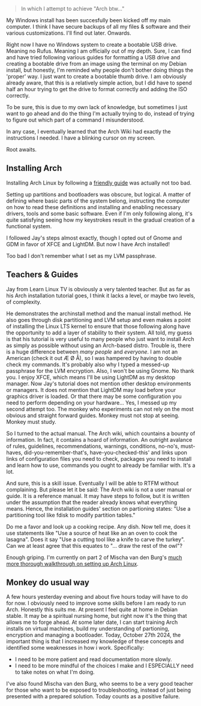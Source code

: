 >In which I attempt to achieve "Arch btw..."

My Windows install has been succesfully been kicked off my main computer. I think I have secure backups of all my files & software and their various customizations. I'll find out later. Onwards.

Right now I have no Windows system to create a bootable USB drive. Meaning no Rufus. Meaning I am officially out of my depth. 
Sure, I can find and have tried following various guides for formatting a USB drive and creating a bootable drive from an image using the terminal on my Debian install, but honestly, I'm reminded why people don't bother doing things the 'proper' way.
I just want to create a bootable thumb drive. I am obviously already aware, that this is a relatively simple action, but I did have to spend half an hour trying to get the drive to format correctly and adding the ISO correctly. 

To be sure, this is due to my own lack of knowledge, but sometimes I just want to go ahead and do the thing I'm actually trying to do, instead of trying to figure out which part of a command I misunderstood. 

In any case, I eventually learned that the Arch Wiki had exactly the instructions I needed. I have a blinking cursor on my screen. 

Root awaits.

## Installing Arch
Installing Arch Linux by following a [friendly guide](https://www.youtube.com/watch?v=FxeriGuJKTM) was actually not too bad.

Setting up partitions and bootloaders was obscure, but logical. A matter of defining where basic parts of the system belong, instructing the computer on how to read these definitions and installing and enabling necessary drivers, tools and some basic software.
Even if I'm only following along, it's quite satisfying seeing how my keystrokes result in the gradual creation of a functional system.

I followed Jay's steps almost exactly, though I opted out of Gnome and GDM in favor of XFCE and LightDM. But now I have Arch installed!

Too bad I don't remember what I set as my LVM passphrase.

## Teachers & Guides
Jay from Learn Linux TV is obviously a very talented teacher. But as far as his Arch installation tutorial goes, I think it lacks a level, or maybe two levels, of complexity.

He demonstrates the archinstall method and the manual install method. He also goes through disk partitioning and LVM setup and even makes a point of installing the Linux LTS kernel to ensure that those following along have the opportunity to add a layer of stability to their system. All told, my guess is that his tutorial is very useful to many people who just want to install Arch as simply as possible without using an Arch-based distro. Trouble is, there is a huge difference between *many people* and *everyone*. I am not an American (check it out Æ Ø Å), so I was hampered by having to double check my commands. It's probably also why I typed a messed-up passphrase for the LVM encryption. Also, I won't be using Gnome. No thank you. I enjoy XFCE, which means I'll be using LightDM as my desktop manager. Now Jay's tutorial does not mention other desktop environments or managers. It does not mention that LightDM may load before your graphics driver is loaded. Or that there may be some configuration you need to perform depending on your hardware... Yes, I messed up my second attempt too. The monkey who experiments can not rely on the most obvious and straight forward guides. Monkey must not stop at seeing. Monkey must study.

So I turned to the actual manual. The Arch wiki, which countains a bounty of information. In fact, it contains a hoard of information. An outright avalance of rules, guidelines, recommendations, warnings, conditions, no-no's, must-haves, did-you-remember-that's, have-you-checked-this' and links upon links of configuration files you need to check, packages you need to install and learn how to use, commands you ought to already be familiar with. It's a lot.

And sure, this is a skill issue. Eventually I will be able to RTFM without complaining. But please let it be said: The Arch wiki is not a user manual or guide. It is a reference manual. It may have steps to follow, but it is written under the assumption that the reader already knows what everything means. Hence, the installation guides' section on partioning states: "Use a partitioning tool like fdisk to modify partition tables."

Do me a favor and look up a cooking recipe. Any dish. Now tell me, does it use statements like "Use a source of heat like an an oven to cook the lasagna". Does it say "Use a cutting tool like a knife to carve the turkey". Can we at least agree that this equates to "... draw the rest of the owl"?

Enough griping. I'm currently on part 2 of Mischa van den Burg's [much more thorough walkthrough on setting up Arch Linux](https://youtu.be/cpoHedIhjWc?si=9uTZeSKECtpISKnq).

## Monkey do usual way
A few hours yesterday evening and about five hours today will have to do for now. I obviously need to improve some skills before I am ready to run Arch. Honestly this suits me. At present I feel quite at home in Debian stable. It may be a spiritual nursing home, but right now it's the thing that allows me to forge ahead. At some later date, I can start training Arch installs on virtual machines, build my understanding of partioning, encryption and managing a bootloader. Today, October 27th 2024, the important thing is that I increased my knowledge of these concepts and identified some weaknesses in how i work. Specifically:
- I need to be more patient and read documentation more slowly.
- I need to be more mindful of the choices I make and I ESPECIALLY need to take notes on what I'm doing.

I've also found Mischa van den Burg, who seems to be a very good teacher for those who want to be exposed to troubleshooting, instead of just being presented with a prepared solution. Today counts as a positive failure.
